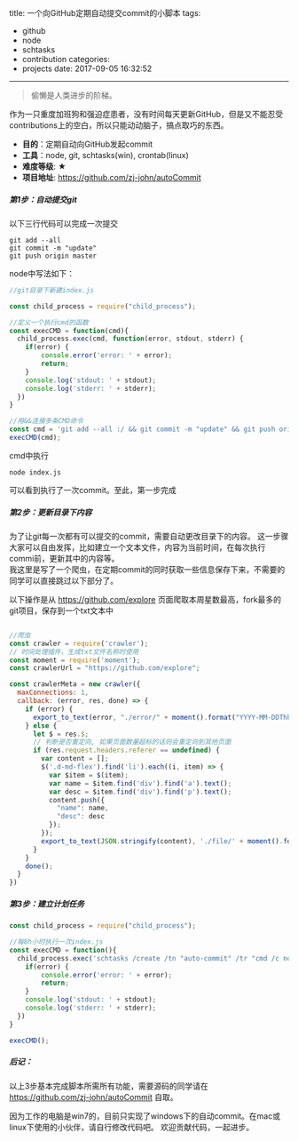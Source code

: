 title: 一个向GitHub定期自动提交commit的小脚本
tags:
  - github
  - node
  - schtasks
  - contribution
categories:
  - projects
date: 2017-09-05 16:32:52
---
> 偷懒是人类进步的阶梯。  

作为一只重度加班狗和强迫症患者，没有时间每天更新GitHub，但是又不能忍受contributions上的空白，所以只能动动脑子，搞点取巧的东西。

- **目的**：定期自动向GitHub发起commit  
- **工具**：node, git, schtasks(win), crontab(linux)  
- **难度等级**: ★
- **项目地址**: https://github.com/zj-john/autoCommit

<!-- more -->

##### 第1步：自动提交git  
以下三行代码可以完成一次提交
```
git add --all
git commit -m "update"
git push origin master

```

node中写法如下：  

```javaScript
//git目录下新建index.js

const child_process = require("child_process");

//定义一个执行cmd的函数
const execCMD = function(cmd){
  child_process.exec(cmd, function(error, stdout, stderr) {
    if(error) {
        console.error('error: ' + error);
        return;
    }
    console.log('stdout: ' + stdout);
    console.log('stderr: ' + stderr);
  })
}

//用&&连接多条CMD命令
const cmd = 'git add --all :/ && git commit -m "update" && git push origin master';
execCMD(cmd);
```

cmd中执行

```
node index.js
```
可以看到执行了一次commit。至此，第一步完成


##### 第2步：更新目录下内容  
为了让git每一次都有可以提交的commit，需要自动更改目录下的内容。
这一步骤大家可以自由发挥，比如建立一个文本文件，内容为当前时间，在每次执行commi前，更新其中的内容等。  
我这里是写了一个爬虫，在定期commit的同时获取一些信息保存下来，不需要的同学可以直接跳过以下部分了。

以下操作是从 https://github.com/explore 页面爬取本周星数最高，fork最多的git项目，保存到一个txt文本中



```javaScript

//爬虫
const crawler = require('crawler');
// 时间处理插件，生成txt文件名称时使用
const moment = require('moment');
const crawlerUrl = "https://github.com/explore";

const crawlerMeta = new crawler({
  maxConnections: 1,
  callback: (error, res, done) => {
    if (error) {
      export_to_text(error, "./error/" + moment().format("YYYY-MM-DDThh-mm-ss") + '.txt');
    } else {
      let $ = res.$;
      // 判断是否重定向, 如果页面数量超标的话则会重定向到其他页面
      if (res.request.headers.referer == undefined) {
        var content = [];
        $('.d-md-flex').find('li').each((i, item) => {
          var $item = $(item);
          var name = $item.find('div').find('a').text();
          var desc = $item.find('div').find('p').text();
          content.push({
            "name": name,
            "desc": desc
          });
        });
        export_to_text(JSON.stringify(content), './file/' + moment().format("YYYY-MM-DDThh-mm-ss") + '.txt');
      }
    }
    done();
  }
})

```

##### 第3步：建立计划任务


```Javascript
const child_process = require("child_process");

//每8h小时执行一次index.js
const execCMD = function(){
  child_process.exec('schtasks /create /tn "auto-commit" /tr "cmd /c node '+ __dirname + '\\index.js" /sc hourly /mo 8 /f', function(error, stdout, stderr) {
    if(error) {
        console.error('error: ' + error);
        return;
    }
    console.log('stdout: ' + stdout);
    console.log('stderr: ' + stderr);
  })
}

execCMD();
```


##### 后记：
以上3步基本完成脚本所需所有功能，需要源码的同学请在 https://github.com/zj-john/autoCommit 自取。  

因为工作的电脑是win7的，目前只实现了windows下的自动commit。在mac或linux下使用的小伙伴，请自行修改代码吧。 欢迎贡献代码，一起进步。
